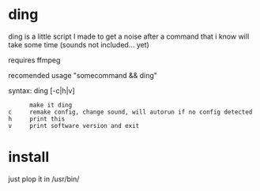 
# ding
ding is a little script I made to get a noise after a command that i know will take some time (sounds not included... yet)

requires ffmpeg

recomended usage "somecommand && ding"

syntax: ding [-c|h|v]


          make it ding
    c     remake config, change sound, will autorun if no config detected
    h     print this
    v     print software version and exit


# install
just plop it in /usr/bin/
